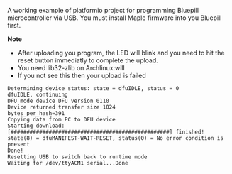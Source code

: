 A working example of platformio project for programming Bluepill microcontroller via USB. You must install Maple firmware into you Bluepill first.

**Note**
* After uploading you program, the LED will blink and you need to hit the reset button immediatly to complete the upload.
* You need lib32-zlib on Archlinux:will
* If you not see this then your upload is failed
```
Determining device status: state = dfuIDLE, status = 0
dfuIDLE, continuing
DFU mode device DFU version 0110
Device returned transfer size 1024
bytes_per_hash=391
Copying data from PC to DFU device
Starting download: [##################################################] finished!
state(8) = dfuMANIFEST-WAIT-RESET, status(0) = No error condition is present
Done!
Resetting USB to switch back to runtime mode
Waiting for /dev/ttyACM1 serial...Done
```
